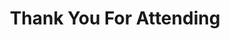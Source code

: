 ---
title: "Thank You For Attending"
description: "Thank you to everyone who attended the goth market. We are thrilled at your support and enthusiasm! Stay tuned for announcements about future shows."
featured: true
--- 